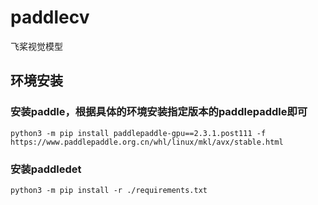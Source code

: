 # paddlecv
飞桨视觉模型

## 环境安装
### 安装paddle，根据具体的环境安装指定版本的paddlepaddle即可
```
python3 -m pip install paddlepaddle-gpu==2.3.1.post111 -f https://www.paddlepaddle.org.cn/whl/linux/mkl/avx/stable.html
```
### 安装paddledet
```
python3 -m pip install -r ./requirements.txt
```

